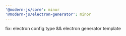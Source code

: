 ```yaml
---
'@modern-js/core': minor
'@modern-js/electron-generator': minor
---
```


fix: electron config type && electron generator template
